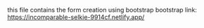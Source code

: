 this file contains the form creation using bootstrap 
bootstrap link: https://incomparable-selkie-9914cf.netlify.app/
